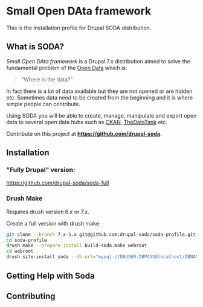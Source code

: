 # Small Open DAta framework
This is the installation profile for Drupal SODA distribution.

## What is SODA?
*Small Open DAta framework* is a Drupal 7.x distribution aimed to solve the fundamental problem of the [Open Data](http://opendefinition.org/od/) which is:

> "Where is the data?"

In fact there is a lot of data available but they are not opened or are hidden etc. Sometimes data need to be created from the beginning and it is where simple people can contribute.

Using SODA you will be able to create, manage, manipulate and export open data to several open data hubs such as [CKAN](http://ckan.org), [TheDataTank](http://thedatatank.com) etc.

Contribute on this project at <b>https://github.com/drupal-soda</b>.

## Installation

### "Fully Drupal" version:

https://github.com/drupal-soda/soda-full

### Drush Make

Requires drush version 6.x or 7.x.

Create a full version with drush make:

``` bash
git clone --branch 7.x-1.x git@github.com:drupal-soda/soda-profile.git
cd soda-profile
drush make --prepare-install build-soda.make webroot
cd webroot
drush site-install soda --db-url="mysql://DBUSER:DBPASS@localhost/DBNAME"
```

## Getting Help with Soda

## Contributing
